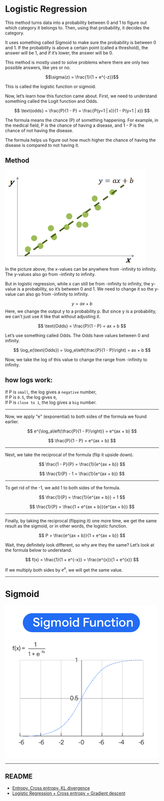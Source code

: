 # Logistic Regression
This method turns data into a probability between 0 and 1 to figure out which category it belongs to. Then, using that probability, it decides the category.

It uses something called Sigmoid to make sure the probability is between 0 and 1. If the probability is above a certain point (called a threshold), the answer will be 1, and if it’s lower, the answer will be 0.

This method is mostly used to solve problems where there are only two possible answers, like yes or no. 

$$\sigma(z) = \frac{1}{1 + e^{-z}}$$

This is called the logistic function or sigmoid.

Now, let’s learn how this function came about. First, we need to understand something called the Logit function and Odds.   

$$
\text{odds} = \frac{P}{1 - P} = \frac{P(y=1 | x)}{1 - P(y=1 | x)}
$$

The formula means the chance (P) of something happening. For example, in the medical field, P is the chance of having a disease, and 1 - P is the chance of not having the disease.

The formula helps us figure out how much higher the chance of having the disease is compared to not having it.


## Method
![linear regression](images/linear_regression.png)   
In the picture above, the x-values can be anywhere from -infinity to infinity. The y-values also go from -infinity to infinity.

But in logistic regression, while x can still be from -infinity to infinity, the y-value is a probability, so it’s between 0 and 1. We need to change it so the y-value can also go from -infinity to infinity.


$$y = ax + b$$
Here, we change the output y to a probability p. But since y is a probability, we can't just use it like that without adjusting it.  

$$
\text{Odds} = \frac{P}{1 - P} = ax + b
$$
 
Let’s use something called Odds. The Odds have values between 0 and infinity.   

$$
\log_e(\text{Odds}) = \log_e\left(\frac{P}{1 - P}\right) = ax + b
$$

Now, we take the log of this value to change the range from -infinity to infinity.


## how logs work:

If P is `small`, the log gives a `negative` number,   
If P is `0.5`, the log gives `0`,   
If P is `close to 1`, the log gives a `big` number.     

---

Now, we apply "e" (exponential) to both sides of the formula we found earlier.

$$
e^{\log_a\left(\frac{P}{1 - P}\right)} = e^{ax + b}
$$

$$
\frac{P}{1 - P} = e^{ax + b}
$$
 
---   
Next, we take the reciprocal of the formula (flip it upside down).

$$
\frac{1 - P}{P} = \frac{1}{e^{ax + b}}
$$

$$
\frac{1}{P} - 1 = \frac{1}{e^{ax + b}}
$$

---  

To get rid of the -1, we add 1 to both sides of the formula.

$$
\frac{1}{P} = \frac{1}{e^{ax + b}} + 1
$$

$$
\frac{1}{P} = \frac{1 + e^{ax + b}}{e^{ax + b}}
$$
 
---   

Finally, by taking the reciprocal (flipping it) one more time, we get the same result as the sigmoid, or in other words, the logistic function.

$$
P = \frac{e^{ax + b}}{1 + e^{ax + b}}
$$

Wait, they definitely look different, so why are they the same? Let’s look at the formula below to understand.     

$$
f(x) = \frac{1}{1 + e^{-x}} = \frac{e^{x}}{1 + e^{x}}
$$

If we multiply both sides by $e^{x}$, we will get the same value.

---
# Sigmoid
<img src="images/sigmoid.png" alt="Sigmoid" width="500"/>

---

## README
+ [Entropy, Cross entropy, KL divergence](https://github.com/TCK2001/Machine_Learning/blob/main/Logistic_Regression/entropy_all.md)
+ [Logistic Regression + Cross entropy + Gradient descent](https://github.com/TCK2001/Machine_Learning/blob/main/Logistic_Regression/cross_entropy_code.py)


